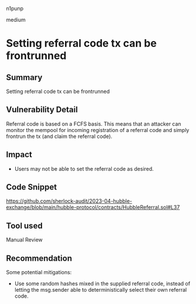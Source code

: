n1punp

medium

# Setting referral code tx can be frontrunned

## Summary
Setting referral code tx can be frontrunned

## Vulnerability Detail
Referral code is based on a FCFS basis. This means that an attacker can monitor the mempool for incoming registration of a referral code and simply frontrun the tx (and claim the referral code). 

## Impact
- Users may not be able to set the referral code as desired.

## Code Snippet

https://github.com/sherlock-audit/2023-04-hubble-exchange/blob/main/hubble-protocol/contracts/HubbleReferral.sol#L37

## Tool used

Manual Review

## Recommendation
Some potential mitigations:
- Use some random hashes mixed in the supplied referral code, instead of letting the msg.sender able to deterministically select their own referral code.
